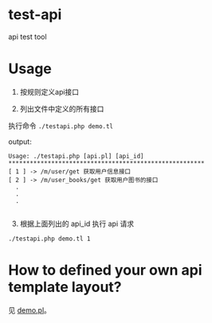 # test-api
api test tool

# Usage

1. 按规则定义api接口

2. 列出文件中定义的所有接口

执行命令 `./testapi.php demo.tl`

output:
```
Usage: ./testapi.php [api.pl] [api_id]
*******************************************************
[ 1 ] -> /m/user/get 获取用户信息接口
[ 2 ] -> /m/user_books/get 获取用户图书的接口
  .
  .
  .
  
```

3. 根据上面列出的 api_id 执行 api 请求

`./testapi.php demo.tl 1`

# How to defined your own api template layout?

见 [demo.pl](demo.tl)。